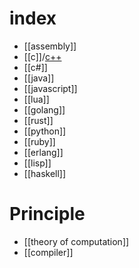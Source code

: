 # index
- [[assembly]]
- [[c]]/[c++](cpp)
- [[c#]]
- [[java]]
- [[javascript]]
- [[lua]]
- [[golang]]
- [[rust]]
- [[python]]
- [[ruby]]
- [[erlang]]
- [[lisp]]
- [[haskell]]

# Principle
- [[theory of computation]]
- [[compiler]]
